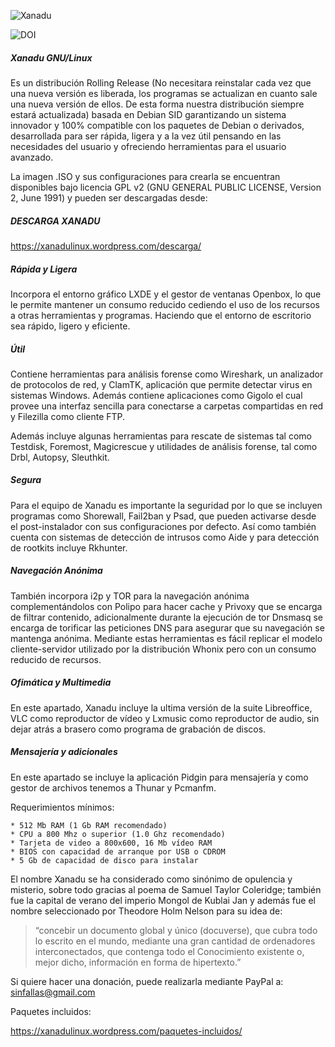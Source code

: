 ![Xanadu](https://secure.gravatar.com/blavatar/682914aac6283e9a208f6d5e847c8c3b?s=128&ts=1400168049) 

![DOI](https://zenodo.org/badge/4102/sinfallas/xanadu-linux.png)

##### Xanadu GNU/Linux #####

Es un distribución Rolling Release (No necesitara reinstalar cada vez que una nueva versión es liberada, los programas se actualizan en cuanto sale una nueva versión de ellos. De esta forma nuestra distribución siempre estará actualizada) basada en Debian SID garantizando un sistema innovador y 100% compatible con los paquetes de Debian o derivados, desarrollada para ser rápida, ligera y a la vez útil pensando en las necesidades del usuario y ofreciendo herramientas para el usuario avanzado.


La imagen .ISO y sus configuraciones para crearla se encuentran disponibles bajo licencia GPL v2 (GNU GENERAL PUBLIC LICENSE, Version 2, June 1991) y pueden ser descargadas desde:


##### DESCARGA XANADU #####

https://xanadulinux.wordpress.com/descarga/


##### Rápida y Ligera #####

Incorpora el entorno gráfico LXDE y el gestor de ventanas Openbox, lo que le permite mantener un consumo reducido cediendo el uso de los recursos a otras herramientas y programas. Haciendo que el entorno de escritorio sea rápido, ligero y eficiente.

##### Útil #####

Contiene herramientas para análisis forense como Wireshark, un analizador de protocolos de red, y ClamTK, aplicación que permite detectar virus en sistemas Windows. Además contiene aplicaciones como Gigolo el cual provee una interfaz sencilla para conectarse a carpetas compartidas en red y Filezilla como cliente FTP.

Además incluye algunas herramientas para rescate de sistemas tal como Testdisk, Foremost, Magicrescue y utilidades de análisis forense, tal como Drbl, Autopsy, Sleuthkit.

##### Segura #####

Para el equipo de Xanadu es importante la seguridad por lo que se incluyen programas como Shorewall, Fail2ban y Psad, que pueden activarse desde el post-instalador con sus configuraciones por defecto. Así como también cuenta con sistemas de detección de intrusos como Aide y para detección de rootkits incluye Rkhunter.

##### Navegación Anónima #####

También incorpora i2p y TOR para la navegación anónima complementándolos con Polipo para hacer cache y Privoxy que se encarga de filtrar contenido, adicionalmente durante la ejecución de tor Dnsmasq se encarga de torificar las peticiones DNS para asegurar que su navegación se mantenga anónima. Mediante estas herramientas es fácil replicar el modelo cliente-servidor utilizado por la distribución Whonix pero con un consumo reducido de recursos.

##### Ofimática y Multimedia #####

En este apartado, Xanadu incluye la ultima versión de la suite Libreoffice, VLC como reproductor de vídeo y Lxmusic como reproductor de audio, sin dejar atrás a brasero como programa de grabación de discos.

##### Mensajería y adicionales #####

En este apartado se incluye la aplicación Pidgin para mensajería y como gestor de archivos tenemos a Thunar y Pcmanfm.


Requerimientos mínimos:

	* 512 Mb RAM (1 Gb RAM recomendado)
	* CPU a 800 Mhz o superior (1.0 Ghz recomendado)
	* Tarjeta de video a 800x600, 16 Mb vídeo RAM
	* BIOS con capacidad de arranque por USB o CDROM
	* 5 Gb de capacidad de disco para instalar

El nombre Xanadu se ha considerado como sinónimo de opulencia y misterio, sobre todo gracias al poema de Samuel Taylor Coleridge; también fue la capital de verano del imperio Mongol de Kublai Jan y además fue el nombre seleccionado por Theodore Holm Nelson para su idea de: 

<blockquote>
  <p>“concebir un documento global y único (docuverse), que cubra todo lo escrito en el mundo, mediante una gran cantidad de ordenadores interconectados, que contenga todo el Conocimiento existente o, mejor dicho, información en forma de hipertexto.”</p>
</blockquote>

Si quiere hacer una donación, puede realizarla mediante PayPal a: sinfallas@gmail.com

Paquetes incluidos:

https://xanadulinux.wordpress.com/paquetes-incluidos/
